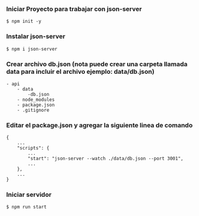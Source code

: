 ### Iniciar Proyecto para trabajar con json-server

    $ npm init -y

### Instalar json-server

    $ npm i json-server

### Crear archivo db.json (nota puede crear una carpeta llamada data para incluir el archivo ejemplo: data/db.json)

    - api
        - data
            -db.json
        - node_modules
        - package.json
        - .gitignore


### Editar el package.json y agregar la siguiente linea de comando
    {
        ...
        "scripts": {
            ...
            "start": "json-server --watch ./data/db.json --port 3001",
            ...
        },
        ...
    }

### Iniciar servidor

    $ npm run start


        